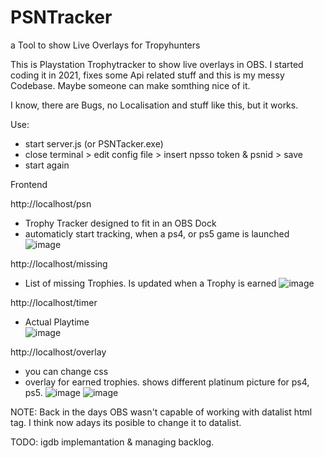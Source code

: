 # PSNTracker
a Tool to show Live Overlays for Tropyhunters

This is Playstation Trophytracker to show live overlays in OBS. I started coding it in 2021, fixes some Api related stuff and this is my messy Codebase. Maybe someone can make somthing nice of it.

I know, there are Bugs, no Localisation and stuff like this, but it works.

Use:
- start server.js (or PSNTacker.exe)
- close terminal > edit config file > insert npsso token & psnid > save
- start again

Frontend

http://localhost/psn
- Trophy Tracker designed to fit in an OBS Dock
- automaticly start tracking, when a ps4, or ps5 game is launched
![image](https://github.com/user-attachments/assets/1d28df09-5a1b-4cfb-901b-feb5d997f68e)

http://localhost/missing
- List of missing Trophies. Is updated when a Trophy is earned
![image](https://github.com/user-attachments/assets/4363db21-33f9-4a40-be6c-9686ff24cfdd)

http://localhost/timer
- Actual Playtime  
![image](https://github.com/user-attachments/assets/ba442e6e-8371-45bf-985a-365106bc97fe)

http://localhost/overlay
- you can change css
- overlay for earned trophies. shows different platinum picture for ps4, ps5.
![image](https://github.com/user-attachments/assets/79d7f735-c012-4bf7-8ba3-47797a9be816)
![image](https://github.com/user-attachments/assets/e26de516-cf34-442e-a3d7-be0dd977e9dc)


NOTE: Back in the days OBS wasn't capable of working with datalist html tag. I think now adays its posible to change it to datalist.

TODO: igdb implemantation & managing backlog.








